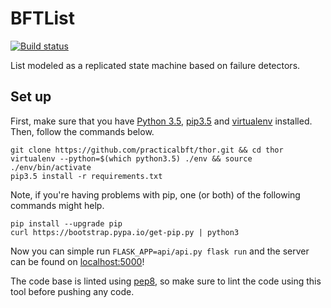 # BFTList
[![Build status](https://travis-ci.org/practicalbft/BFTList.svg?branch=master)](https://travis-ci.org/travis-ci/travis-web)

List modeled as a replicated state machine based on failure detectors.

## Set up
First, make sure that you have [Python 3.5](https://www.python.org/downloads/), [pip3.5](https://pip.pypa.io/en/stable/installing/) and [virtualenv](https://pypi.org/project/virtualenv/) installed. Then, follow the commands below.

```
git clone https://github.com/practicalbft/thor.git && cd thor
virtualenv --python=$(which python3.5) ./env && source ./env/bin/activate
pip3.5 install -r requirements.txt
```

Note, if you're having problems with pip, one (or both) of the following commands might help.
```
pip install --upgrade pip
curl https://bootstrap.pypa.io/get-pip.py | python3
```

Now you can simple run `FLASK_APP=api/api.py flask run` and the server can be found on [localhost:5000](http://localhost:5000)!

The code base is linted using [pep8](https://pypi.org/project/pep8/), so make sure to lint the code using this tool before pushing any code.
